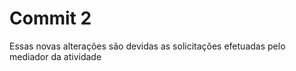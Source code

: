 # Commit 2 
Essas novas alterações são devidas as solicitações efetuadas pelo mediador da atividade
